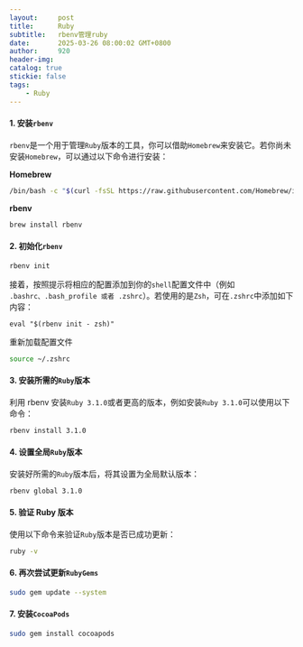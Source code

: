 ```yaml
---
layout:     post
title:      Ruby
subtitle:   rbenv管理ruby
date:       2025-03-26 08:00:02 GMT+0800
author:     920
header-img: 
catalog: true
stickie: false
tags:
    - Ruby
---
```



#### 1. 安装`rbenv`

`rbenv`是一个用于管理`Ruby`版本的工具，你可以借助`Homebrew`来安装它。若你尚未安装`Homebrew`，可以通过以下命令进行安装：

**Homebrew**

```bash
/bin/bash -c "$(curl -fsSL https://raw.githubusercontent.com/Homebrew/install/HEAD/install.sh)"
```

**rbenv**

```bash
brew install rbenv
```

#### 2. 初始化`rbenv`

```bash
rbenv init
```

接着，按照提示将相应的配置添加到你的`shell`配置文件中（例如 `.bashrc、.bash_profile 或者 .zshrc`）。若使用的是`Zsh`，可在`.zshrc`中添加如下内容：

```
eval "$(rbenv init - zsh)"
```

重新加载配置文件

```bash
source ~/.zshrc
```

#### 3. 安装所需的`Ruby`版本


利用 rbenv 安装`Ruby 3.1.0`或者更高的版本，例如安装`Ruby 3.1.0`可以使用以下命令：

```bash
rbenv install 3.1.0
```

#### 4. 设置全局`Ruby`版本

安装好所需的`Ruby`版本后，将其设置为全局默认版本：

```bash
rbenv global 3.1.0
```

#### 5. 验证 Ruby 版本

使用以下命令来验证`Ruby`版本是否已成功更新：

```bash
ruby -v
```

#### 6. 再次尝试更新`RubyGems`

```bash
sudo gem update --system
```

#### 7. 安装`CocoaPods`

```bash
sudo gem install cocoapods
```




